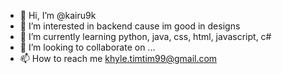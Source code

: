 - 👋 Hi, I’m @kairu9k
- 👀 I’m interested in backend cause im good in designs
- 🌱 I’m currently learning python, java, css, html, javascript, c#
- 💞️ I’m looking to collaborate on ...
- 📫 How to reach me khyle.timtim99@gmail.com

<!---
kairu9k/kairu9k is a ✨ special ✨ repository because its `README.md` (this file) appears on your GitHub profile.
You can click the Preview link to take a look at your changes.
--->
